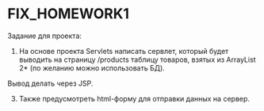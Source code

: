 # FIX_HOMEWORK1

Задание для проекта:
1. На основе проекта Servlets написать сервлет, который будет выводить на страницу /products таблицу товаров, взятых из ArrayList
2* (по желанию можно использовать БД). 

Вывод делать через JSP. 

3. Также предусмотреть html-форму для отправки данных на сервер.
